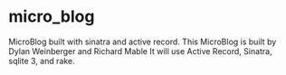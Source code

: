 # micro_blog
MicroBlog built with sinatra and active record.
This MicroBlog is built by Dylan Weinberger and Richard Mable
It will use Active Record, Sinatra, sqlite 3, and rake.
